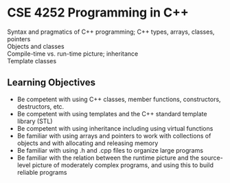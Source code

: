 # CSE 4252 Programming in C++
Syntax and pragmatics of C++ programming; C++ types, arrays, classes, pointers\
Objects and classes\
Compile-time vs. run-time picture; inheritance\
Template classes

## Learning Objectives
- Be competent with using C++ classes, member functions, constructors, destructors, etc.
- Be competent with using templates and the C++ standard template library (STL)
- Be competent with using inheritance including using virtual functions
- Be familiar with using arrays and pointers to work with collections of objects and with allocating and releasing memory
- Be familiar with using .h and .cpp files to organize large programs
- Be familiar with the relation between the runtime picture and the source-level picture of moderately complex programs, and using this to build reliable programs
